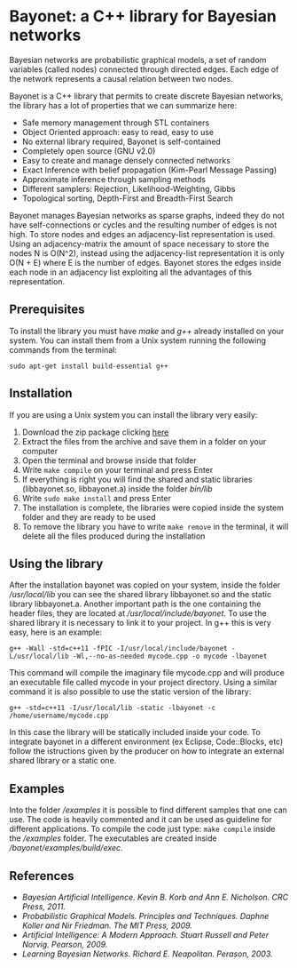 Bayonet: a C++ library for Bayesian networks
============================================

Bayesian networks are probabilistic graphical models, a set of random variables (called nodes) connected through directed edges. Each edge of the network represents a causal relation between two nodes. 

Bayonet is a C++ library that permits to create discrete Bayesian networks, the library has a lot of properties that we can summarize here:

- Safe memory management through STL containers
- Object Oriented approach: easy to read, easy to use
- No external library required, Bayonet is self-contained
- Completely open source (GNU v2.0)
- Easy to create and manage densely connected networks
- Exact Inference with belief propagation (Kim-Pearl Message Passing)
- Approximate inference through sampling methods
- Different samplers: Rejection, Likelihood-Weighting, Gibbs
- Topological sorting, Depth-First and Breadth-First Search

Bayonet manages Bayesian networks as sparse graphs, indeed they do not have self-connections or cycles and the resulting number of edges is not high. To store nodes and edges an adjacency-list representation is used. Using an adjacency-matrix the amount of space necessary to store the nodes N is O(N^2), instead using the adjacency-list representation it is only O(N + E) where E is the number of edges. Bayonet stores the edges inside each node in an adjacency list exploiting all the advantages of this representation.


Prerequisites
--------------

To install the library you must have *make* and *g++* already installed on your system.
You can install them from a Unix system running the following commands from the terminal:

 `sudo apt-get install build-essential g++`


Installation
------------

If you are using a Unix system you can install the library very easily:

1. Download the zip package clicking [here](https://github.com/mpatacchiola/bayonet/archive/master.zip)
2. Extract the files from the archive and save them in a folder on your computer
3. Open the terminal and browse inside that folder
4. Write `make compile` on your terminal and press Enter
5. If everything is right you will find the shared and static libraries (libbayonet.so, libbayonet.a) inside the folder *bin/lib*
6. Write `sudo make install` and press Enter
7. The installation is complete, the libraries were copied inside the system folder and they are ready to be used
8. To remove the library you have to write `make remove` in the terminal, it will delete all the files produced during the installation


Using the library
-----------------

After the installation bayonet was copied on your system, inside the folder */usr/local/lib* you can see the shared library libbayonet.so and the static library libbayonet.a. Another important path is the one containing the header files, they are located at */usr/local/include/bayonet*. 
To use the shared library it is necessary to link it to your project. In g++ this is very easy, here is an example:

`g++ -Wall -std=c++11 -fPIC -I/usr/local/include/bayonet -L/usr/local/lib -Wl,--no-as-needed mycode.cpp -o mycode -lbayonet`

This command will compile the imaginary file mycode.cpp and will produce an executable file called mycode in your project directory.
Using a similar command it is also possible to use the static version of the library:

`g++ -std=c++11 -I/usr/local/lib -static -lbayonet -c /home/username/mycode.cpp`

In this case the library will be statically included inside your code.
To integrate bayonet in a different environment (ex Eclipse, Code::Blocks, etc) follow the istructions given by the producer on how to integrate an external shared library or a static one.

Examples
----------
Into the folder */examples* it is possible to find different samples that one can use. The code is heavily commented and it can be used as guideline for different applications.
To compile the code just type: `make compile` inside the */examples* folder. 
The executables are created inside */bayonet/examples/build/exec*. 


References
----------

- *Bayesian Artificial Intelligence. Kevin B. Korb and Ann E. Nicholson. CRC Press, 2011.*
- *Probabilistic Graphical Models. Principles and Techniques. Daphne Koller and Nir Friedman. The MIT Press, 2009.*
- *Artificial Intelligence: A Modern Approach. Stuart Russell and Peter Norvig. Pearson, 2009.*
- *Learning Bayesian Networks. Richard E. Neapolitan. Perason, 2003.*






